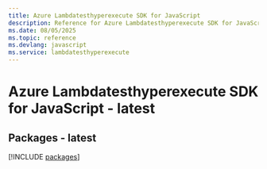 ```yaml
---
title: Azure Lambdatesthyperexecute SDK for JavaScript
description: Reference for Azure Lambdatesthyperexecute SDK for JavaScript
ms.date: 08/05/2025
ms.topic: reference
ms.devlang: javascript
ms.service: lambdatesthyperexecute
---
```

# Azure Lambdatesthyperexecute SDK for JavaScript - latest
## Packages - latest
[!INCLUDE [packages](lambdatesthyperexecute-index.md)]